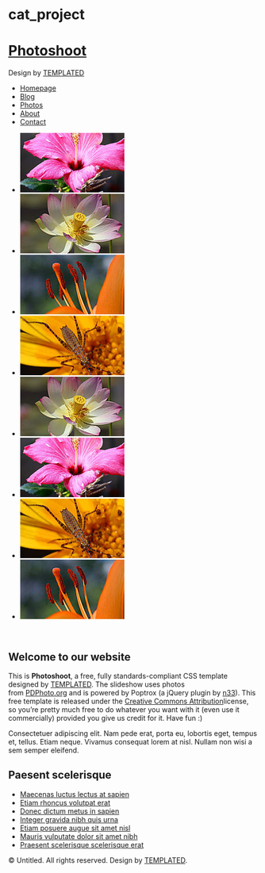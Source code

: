 # cat_project
<!DOCTYPE html PUBLIC "-//W3C//DTD XHTML 1.0 Strict//EN" "http://www.w3.org/TR/xhtml1/DTD/xhtml1-strict.dtd">
<!--
Design by TEMPLATED
http://templated.co
Released for free under the Creative Commons Attribution License

Name       : Photoshoot 
Description: A two-column, fixed-width design with dark color scheme.
Version    : 1.0
Released   : 20110926

-->
<html xmlns="http://www.w3.org/1999/xhtml">
<head>
<meta name="keywords" content="" />
<meta name="description" content="" />
<meta http-equiv="content-type" content="text/html; charset=utf-8" />
<title>Photoshoot by TEMPLATED</title>
<link href="style.css" rel="stylesheet" type="text/css" media="screen" />
<script type="text/javascript" src="http://ajax.googleapis.com/ajax/libs/jquery/1.6.2/jquery.min.js"></script>
<script type="text/javascript" src="jquery.poptrox-0.1.js"></script>
</head>
<body>
<div id="header" class="container">
	<div id="logo">
		<h1><a href="#">Photoshoot </a></h1>
		<p>Design by <a href="http://templated.co" rel="nofollow">TEMPLATED</a></p>
	</div>
	<div id="menu">
		<ul>
			<li class="current_page_item"><a href="#">Homepage</a></li>
			<li><a href="#">Blog</a></li>
			<li><a href="#">Photos</a></li>
			<li><a href="#">About</a></li>
			<li><a href="#">Contact</a></li>
		</ul>
	</div>
</div>
<!-- end #header -->
<div id="poptrox">
	<!-- start -->
	<ul id="gallery">
		<li><a href="images/img01_big.jpg"><img src="images/img01.jpg" title="Phasellus nec erat sit amet nibh pellentesque congue." alt="" /></a></li>
		<li><a href="images/img02_big.jpg"><img src="images/img02.jpg" title="Phasellus nec erat sit amet nibh pellentesque congue." alt="" /></a></li>
		<li><a href="images/img03_big.jpg"><img src="images/img03.jpg" title="Phasellus nec erat sit amet nibh pellentesque congue." alt="" /></a></li>
		<li><a href="images/img04_big.jpg"><img src="images/img04.jpg" title="Phasellus nec erat sit amet nibh pellentesque congue." alt="" /></a></li>
		<li><a href="images/img02_big.jpg"><img src="images/img02.jpg" title="Phasellus nec erat sit amet nibh pellentesque congue." alt="" /></a></li>
		<li><a href="images/img01_big.jpg"><img src="images/img01.jpg" title="Phasellus nec erat sit amet nibh pellentesque congue." alt="" /></a></li>
		<li><a href="images/img04_big.jpg"><img src="images/img04.jpg" title="Phasellus nec erat sit amet nibh pellentesque congue." alt="" /></a></li>
		<li><a href="images/img03_big.jpg"><img src="images/img03.jpg" title="Phasellus nec erat sit amet nibh pellentesque congue." alt="" /></a></li>
	</ul>
	<br class="clear" />
	<script type="text/javascript">
		$('#gallery').poptrox();
		</script>
	<!-- end -->
</div>
<div id="page">
	<div id="bg1">
		<div id="bg2">
			<div id="bg3">
				<div id="content">
					<h2>Welcome to our website</h2>
					<p> This is <strong>Photoshoot</strong>, a free, fully standards-compliant CSS template designed by <a href="http://templated.co" rel="nofollow">TEMPLATED</a>. The slideshow uses photos from <a href="http://www.pdphoto.org/">PDPhoto.org</a> and is powered by Poptrox (a jQuery plugin by <a href="http://n33.co/">n33</a>). This free template is released under the <a href="http://templated.co/license">Creative Commons Attribution</a>license, so you’re pretty much free to do whatever you want with it (even use it commercially) provided you give us credit for it. Have fun :) </p>
					<p>Consectetuer adipiscing elit. Nam pede erat, porta eu, lobortis eget, tempus et, tellus. Etiam neque. Vivamus consequat lorem at nisl. Nullam non wisi a sem semper eleifend. </p>
				</div>
				<div id="sidebar">
					<h2>Paesent scelerisque</h2>
					<ul>
						<li><a href="#">Maecenas luctus lectus at sapien</a></li>
						<li><a href="#">Etiam rhoncus volutpat erat</a></li>
						<li><a href="#">Donec dictum metus in sapien</a></li>
						<li><a href="#">Integer gravida nibh quis urna</a></li>
						<li><a href="#">Etiam posuere augue sit amet nisl</a></li>
						<li><a href="#">Mauris vulputate dolor sit amet nibh</a></li>
						<li><a href="#">Praesent scelerisque scelerisque erat</a></li>
					</ul>
				</div>
			</div>
		</div>
	</div>
</div>
<div id="footer">
	<p>&copy; Untitled. All rights reserved. Design by <a href="http://templated.co" rel="nofollow">TEMPLATED</a>.</p>
</div>
<!-- end #footer -->
</body>
</html>
